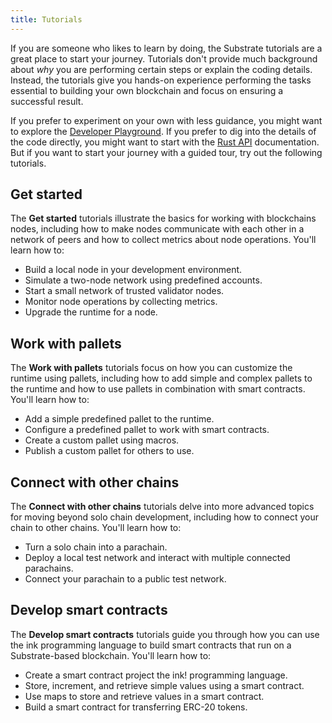 ```yaml
---
title: Tutorials
---
```


If you are someone who likes to learn by doing, the Substrate tutorials are a great place to start your journey.
Tutorials don't provide much background about _why_ you are performing certain steps or explain the coding details.
Instead, the tutorials give you hands-on experience performing the tasks essential to building your own blockchain and focus on ensuring a successful result.

If you prefer to experiment on your own with less guidance, you might want to explore the [Developer Playground]().
If you prefer to dig into the details of the code directly, you might want to start with the [Rust API]() documentation.
But if you want to start your journey with a guided tour, try out the following tutorials.

## Get started

The **Get started** tutorials illustrate the basics for working with blockchains nodes, including how to make nodes communicate with each other in a network of peers and how to collect metrics about node operations.
You'll learn how to:

- Build a local node in your development environment.
- Simulate a two-node network using predefined accounts.
- Start a small network of trusted validator nodes.
- Monitor node operations by collecting metrics.
- Upgrade the runtime for a node.

## Work with pallets

The **Work with pallets** tutorials focus on how you can customize the runtime using pallets, including how to add simple and complex pallets to the runtime and how to use pallets in combination with smart contracts.
You'll learn how to:

- Add a simple predefined pallet to the runtime.
- Configure a predefined pallet to work with smart contracts.
- Create a custom pallet using macros.
- Publish a custom pallet for others to use.

## Connect with other chains

The **Connect with other chains** tutorials delve into more advanced topics for moving beyond solo chain development, including how to connect your chain to other chains.
You'll learn how to:

- Turn a solo chain into a parachain.
- Deploy a local test network and interact with multiple connected parachains.
- Connect your parachain to a public test network.

## Develop smart contracts

The **Develop smart contracts** tutorials guide you through how you can use the ink programming language to build smart contracts that run on a Substrate-based blockchain.
You'll learn how to:

- Create a smart contract project the ink! programming language.
- Store, increment, and retrieve simple values using a smart contract.
- Use maps to store and retrieve values in a smart contract.
- Build a smart contract for transferring ERC-20 tokens.
